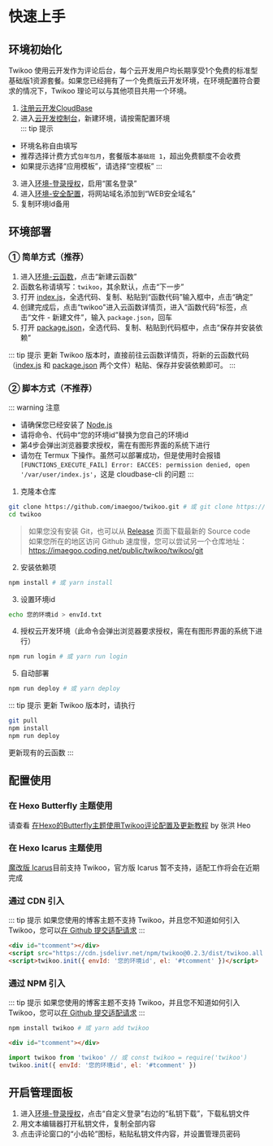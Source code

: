 # 快速上手

## 环境初始化

Twikoo 使用云开发作为评论后台，每个云开发用户均长期享受1个免费的标准型基础版1资源套餐。如果您已经拥有了一个免费版云开发环境，在环境配置符合要求的情况下，Twikoo 理论可以与其他项目共用一个环境。

1. [注册云开发CloudBase](https://curl.qcloud.com/KnnJtUom)
2. 进入[云开发控制台](https://console.cloud.tencent.com/tcb/)，新建环境，请按需配置环境<br>
::: tip 提示
* 环境名称自由填写
* 推荐选择计费方式`包年包月`，套餐版本`基础班 1`，超出免费额度不会收费
* 如果提示选择“应用模板”，请选择“空模板”
:::
3. 进入[环境-登录授权](https://console.cloud.tencent.com/tcb/env/login)，启用“匿名登录”
4. 进入[环境-安全配置](https://console.cloud.tencent.com/tcb/env/safety)，将网站域名添加到“WEB安全域名”
5. 复制环境Id备用

## 环境部署

### ① 简单方式（推荐）

1. 进入[环境-云函数](https://console.cloud.tencent.com/tcb/scf/index)，点击“新建云函数”
2. 函数名称请填写：`twikoo`，其余默认，点击“下一步”
3. 打开 [index.js](https://imaegoo.coding.net/public/twikoo/twikoo/git/files/dev/src/function/twikoo/index.js)，全选代码、复制、粘贴到“函数代码”输入框中，点击“确定”
4. 创建完成后，点击“twikoo"进入云函数详情页，进入“函数代码”标签，点击“文件 - 新建文件”，输入 `package.json`，回车
5. 打开 [package.json](https://imaegoo.coding.net/public/twikoo/twikoo/git/files/dev/src/function/twikoo/package.json)，全选代码、复制、粘贴到代码框中，点击“保存并安装依赖”

::: tip 提示
更新 Twikoo 版本时，直接前往云函数详情页，将新的云函数代码（[index.js](https://imaegoo.coding.net/public/twikoo/twikoo/git/files/dev/src/function/twikoo/index.js) 和 [package.json](https://imaegoo.coding.net/public/twikoo/twikoo/git/files/dev/src/function/twikoo/package.json) 两个文件）粘贴、保存并安装依赖即可。
:::

### ② 脚本方式（不推荐）

::: warning 注意
* 请确保您已经安装了 [Node.js](https://nodejs.org/en/download/)
* 请将命令、代码中“您的环境id”替换为您自己的环境id
* 第4步会弹出浏览器要求授权，需在有图形界面的系统下进行
* 请勿在 Termux 下操作。虽然可以部署成功，但是使用时会报错 `[FUNCTIONS_EXECUTE_FAIL] Error: EACCES: permission denied, open '/var/user/index.js'`，这是 cloudbase-cli 的问题
:::

1. 克隆本仓库
``` sh
git clone https://github.com/imaegoo/twikoo.git # 或 git clone https://e.coding.net/imaegoo/twikoo/twikoo.git
cd twikoo
```
> 如果您没有安装 Git，也可以从 [Release](https://github.com/imaegoo/twikoo/releases) 页面下载最新的 Source code<br>
> 如果您所在的地区访问 Github 速度慢，您可以尝试另一个仓库地址：https://imaegoo.coding.net/public/twikoo/twikoo/git
2. 安装依赖项
``` sh
npm install # 或 yarn install
```
3. 设置环境id
``` sh
echo 您的环境id > envId.txt
```
4. 授权云开发环境（此命令会弹出浏览器要求授权，需在有图形界面的系统下进行）
``` sh
npm run login # 或 yarn run login
```
5. 自动部署
``` sh
npm run deploy # 或 yarn deploy
```

::: tip 提示
更新 Twikoo 版本时，请执行
``` sh
git pull
npm install
npm run deploy
```
更新现有的云函数
:::

## 配置使用

### 在 Hexo Butterfly 主题使用

请查看 [在Hexo的Butterfly主题使用Twikoo评论配置及更新教程](https://blog.zhheo.com/p/2e6bbbd0.html) by 张洪 Heo

### 在 Hexo Icarus 主题使用

[魔改版 Icarus](https://github.com/imaegoo/hexo-theme-icarus)目前支持 Twikoo，官方版 Icarus 暂不支持，适配工作将会在近期完成

### 通过 CDN 引入

::: tip 提示
如果您使用的博客主题不支持 Twikoo，并且您不知道如何引入 Twikoo，您可以[在 Github 提交适配请求](https://github.com/imaegoo/twikoo/issues/new)
:::

``` html
<div id="tcomment"></div>
<script src="https://cdn.jsdelivr.net/npm/twikoo@0.2.3/dist/twikoo.all.min.js"></script>
<script>twikoo.init({ envId: '您的环境id', el: '#tcomment' })</script>
```

### 通过 NPM 引入

::: tip 提示
如果您使用的博客主题不支持 Twikoo，并且您不知道如何引入 Twikoo，您可以[在 Github 提交适配请求](https://github.com/imaegoo/twikoo/issues/new)
:::

``` sh
npm install twikoo # 或 yarn add twikoo
```

``` html
<div id="tcomment"></div>
```

``` js
import twikoo from 'twikoo' // 或 const twikoo = require('twikoo')
twikoo.init({ envId: '您的环境id', el: '#tcomment' })
```

## 开启管理面板

1. 进入[环境-登录授权](https://console.cloud.tencent.com/tcb/env/login)，点击“自定义登录”右边的“私钥下载”，下载私钥文件
2. 用文本编辑器打开私钥文件，复制全部内容
3. 点击评论窗口的“小齿轮”图标，粘贴私钥文件内容，并设置管理员密码
